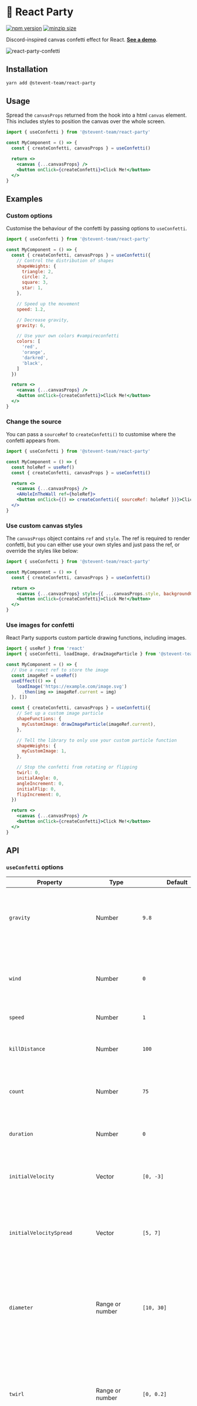 # 🎉 React Party
[![npm version](https://img.shields.io/npm/v/@stevent-team/react-party)](https://www.npmjs.com/package/@stevent-team/react-party)
[![minzip size](https://img.shields.io/bundlephobia/minzip/@stevent-team/react-party)](https://bundlephobia.com/package/@stevent-team/react-party)


Discord-inspired canvas confetti effect for React. **[See a demo](https://stevent-team.github.io/react-party/)**.

![react-party-confetti](https://user-images.githubusercontent.com/8862273/182039150-b133b41c-ec3b-498c-947b-958f8a2601cf.png)

## Installation

```bash
yarn add @stevent-team/react-party
```

## Usage

Spread the `canvasProps` returned from the hook into a html `canvas` element. This includes styles to position the canvas over the whole screen.

```jsx
import { useConfetti } from '@stevent-team/react-party'

const MyComponent = () => {
  const { createConfetti, canvasProps } = useConfetti()

  return <>
    <canvas {...canvasProps} />
    <button onClick={createConfetti}>Click Me!</button>
  </>
}
```

## Examples

### Custom options

Customise the behaviour of the confetti by passing options to `useConfetti`.

```jsx
import { useConfetti } from '@stevent-team/react-party'

const MyComponent = () => {
  const { createConfetti, canvasProps } = useConfetti({
    // Control the distribution of shapes
    shapeWeights: {
      triangle: 2,
      circle: 2,
      square: 3,
      star: 1,
    },

    // Speed up the movement
    speed: 1.2,

    // Decrease gravity,
    gravity: 6,

    // Use your own colors #vampireconfetti
    colors: [
      'red',
      'orange',
      'darkred',
      'black',
    ]
  })

  return <>
    <canvas {...canvasProps} />
    <button onClick={createConfetti}>Click Me!</button>
  </>
}
```

### Change the source

You can pass a `sourceRef` to `createConfetti()` to customise where the confetti appears from.

```jsx
import { useConfetti } from '@stevent-team/react-party'

const MyComponent = () => {
  const holeRef = useRef()
  const { createConfetti, canvasProps } = useConfetti()

  return <>
    <canvas {...canvasProps} />
    <AHoleInTheWall ref={holeRef}>
    <button onClick={() => createConfetti({ sourceRef: holeRef })}>Click Me!</button>
  </>
}
```

### Use custom canvas styles

The `canvasProps` object contains `ref` and `style`. The ref is required to render confetti, but you can either use your own styles and just pass the ref, or override the styles like below:

```jsx
import { useConfetti } from '@stevent-team/react-party'

const MyComponent = () => {
  const { createConfetti, canvasProps } = useConfetti()

  return <>
    <canvas {...canvasProps} style={{ ...canvasProps.style, backgroundColor: 'black' }} />
    <button onClick={createConfetti}>Click Me!</button>
  </>
}
```

### Use images for confetti

React Party supports custom particle drawing functions, including images.

```jsx
import { useRef } from 'react'
import { useConfetti, loadImage, drawImageParticle } from '@stevent-team/react-party'

const MyComponent = () => {
  // Use a react ref to store the image
  const imageRef = useRef()
  useEffect(() => {
    loadImage('https://example.com/image.svg')
      .then(img => imageRef.current = img)
  }, [])

  const { createConfetti, canvasProps } = useConfetti({
    // Set up a custom image particle
    shapeFunctions: {
      myCustomImage: drawImageParticle(imageRef.current),
    },

    // Tell the library to only use your custom particle function
    shapeWeights: {
      myCustomImage: 1,
    },

    // Stop the confetti from rotating or flipping
    twirl: 0,
    initialAngle: 0,
    angleIncrement: 0,
    initialFlip: 0,
    flipIncrement: 0,
  })

  return <>
    <canvas {...canvasProps} />
    <button onClick={createConfetti}>Click Me!</button>
  </>
}
```

## API

### `useConfetti` options


| Property                      | Type                     | Default                                          | Description                                                                                                                                                                                 |
|-------------------------------|--------------------------|--------------------------------------------------|---------------------------------------------------------------------------------------------------------------------------------------------------------------------------------------------|
| `gravity`                     | Number                   | `9.8`                                            | A number representing the gravity applied to each particle. Controls _vertical_ acceleration.                                                                                               |
| `wind`                        | Number                   | `0`                                              | A number between `-1` and `1` that applies wind to each particle. Controls _horizontal_ acceleration.                                                                                       |
| `speed`                       | Number                   | `1`                                              | The speed of the simulation.                                                                                                                                                                |
| `killDistance`                | Number                   | `100`                                            | The number of pixels past the edges of the canvas that particles will be deleted.                                                                                                           |
| `count`                       | Number                   | `75`                                             | The amount of particles that will be spawned on each call to `createConfetti`.                                                                                                              |
| `duration`                    | Number                   | `0`                                              | Distributes confetti over this many milliseconds on each call to `createConfetti`.                                                                                                          |
| `initialVelocity`             | Vector                   | `[0, -3]`                                        | A vector representing the initial `x` and `y` velocity of each particle.                                                                                                                    |
| `initialVelocitySpread`       | Vector                   | `[5, 7]`                                         | A vector representing an `x` and `y` velocity spread that's applied to the `initialVelocity` values to randomise the spread of confetti.                                                    |
| `diameter`                    | Range or number          | `[10, 30]`                                       | Minimum and maximum values for the diameter of each particle in pixels. Set to a number to use the same value for every particle.                                                           |
| `twirl`                       | Range or number          | `[0, 0.2]`                                       | Minimum and maximum values for the twirl of each particle between 0 and 1. Offsets the centerpoint of each particle. Set to a number to use the same value for every particle.              |
| `initialAngle`                | Range or number          | `[0, 360]`                                       | Minimum and maximum values for the initial angle of each particle in degrees. Set to a number to use the same value for every particle.                                                     |
| `angleIncrement`              | Range or number          | `[-10, 10]`                                      | Minimum and maximum values for the angle increment every frame of each particle in degrees. Set to a number to use the same value for every particle.                                       |
| `initialFlip`                 | Range or number          | `[0, 360]`                                       | Minimum and maximum values for the initial flip of each particle in degrees. Set to a number to use the same value for every particle.                                                      |
| `flipIncrement`               | Range or number          | `[-10, 10]`                                      | Minimum and maximum values for the flip increment every frame of each particle in degrees. Set to a number to use the same value for every particle.                                        |
| `rotationVelocityCoefficient` | Number                   | `0.8`                                            | A number that is multiplied with the velocity of the particle to adjust the flip each frame. Essentially causes a particle to flip faster if its velocity is higher. Set to `0` to disable. |
| `colors`                      | String[]                 | `DEFAULT_COLORS`                                 | An array of CSS colors.                                                                                                                                                                     |
| `shapeFunctions`              | Record<string, function> | `DEFAULT_SHAPE_FUNCTIONS`                        | An object of functions for each shape that is used to draw them. See below for more details.                                                                                                |
| `shapeWeights`                | Record<string, number>   | `{ triangle: 1, circle: 1, star: 1, square: 1 }` | An object mapping shapes to their weights. A higher weight will cause that shape to appear more often. All keys in this array must also appear in `shapeFunctions` object.                  |

### `createConfetti` options

| Property    | Type      | Default | Description                                                                                                                 |
|-------------|-----------|---------|-----------------------------------------------------------------------------------------------------------------------------|
| `count`     | Number    | `75`    | The amount of particles that will be spawned. Overrides the `count` property in the options passed to `useConfetti`.        |
| `duration`  | Number    | `0`     | Distributes confetti over this many milliseconds. Overrides the `duration` property in the options passed to `useConfetti`. |
| `sourceRef` | React ref |         | Pass in a ref to use as the source of the confetti. By default, `document.activeElement` will be used if this isn't set.    |

### Default shape functions

The following shapes are provided by default:

- `line`
- `circle`
- `triangle`
- `square`
- `pentagon`
- `hexagon`
- `heptagon`
- `octagon`
- `diamond`
- `star`
- `hexagram`

You can define your own functions inside the `shapeFunctions` option. Spread in the default shapes that are exported if you'd simply like to add a function without removing the defaults.

Each function receives an object with `p` and `ctx` as parameters, and you can use these to render a custom shape.

```js
import { DEFAULT_SHAPE_FUNCTIONS } from '@stevent-team/react-party'

const shapeFunctions = {
  ...DEFAULT_SHAPE_FUNCTIONS,
  myCustomShape: ({ p, ctx }) => {
    // Draw a square
    ctx.fillStyle = p.color
    ctx.beginPath()
    ctx.rect(
      -p.diameter * p.twirl, -p.diameter * p.twirl,
      p.diameter, p.diameter,
    )
    ctx.fill()
  },
}
```

Check out [drawing.js](./lib/util/drawing.js) to see the currently implemented particle drawing functions, which are also exported from this library.

## Development

To test the components in this library, follow the steps below:

1. Clone the repo onto your machine
2. Run `yarn` to install dependencies
3. Run `yarn dev` to start the sample project

Build the library to `dist` using `yarn build`. You can build the sample project using `yarn build:sample`.

## Contributing

Issue contributions and PRs are greatly welcomed and appreciated!

## License

`@stevent-team/react-party` is licensed under MIT

*Created with love by the [Stevent Team](https://stevent.club)* 💙
